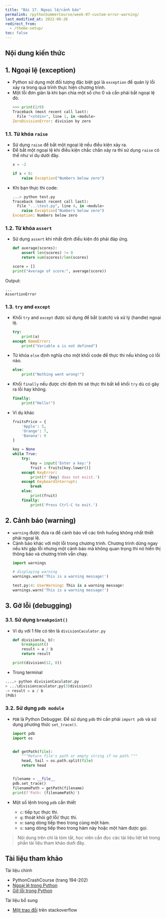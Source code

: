 ```yaml
---
title: "Bài 17. Ngoại lệ/cảnh báo"
permalink: /pythonSummerCourse/week-07-custom-error-warning/
last_modified_at: 2022-08-28
redirect_from:
  - /theme-setup/
toc: false
---
```


## Nội dung kiến thức

## 1. Ngoại lệ (exception)
- Python sử dụng một đối tượng đặc biệt gọi là `exception` để quản lý lỗi xảy ra trong quá trình thực hiện chương trình.
- Một lỗi đơn giản là khi bạn chia một số cho 0 và cần phải bắt ngoại lệ đó.
  ```py
  >>> print(2/0)
  Traceback (most recent call last):
    File "<stdin>", line 1, in <module>
  ZeroDivisionError: division by zero
  ```

### 1.1. Từ khóa `raise`
- Sử dụng `raise` để bắt một ngoại lệ nếu điều kiện xảy ra.
- Để bắt một ngoại lệ khi điều kiện chắc chắn xảy ra thì sử dụng `raise` có thể như ví dụ dưới đây.
  ```py
  x = -2

  if x < 0:
      raise Exception("Numbers below zero")
  ```
- Khi bạn thực thi code:
  ```py
  ...> python test.py
  Traceback (most recent call last):
    File "...\test.py", line 4, in <module>
      raise Exception("Numbers below zero")
  Exception: Numbers below zero
  ```


### 1.2. Từ khóa `assert`
- Sử dụng `assert` khi nhất định điều kiện đó phải đáp ứng.

  ```py
  def average(scores):
      assert len(scores) != 0
      return sum(scores)/len(scores)

  score = []
  print("Average of score:", average(score))
  ```
Output:
  ```
  ...
  AssertionError
  ```

### 1.3. `try` and `except`
- Khối `try` and `except` được sử dụng để bắt (catch) và xử lý (handle) ngoại lệ.
  ```py
  try:
      print(a)
  except NameError:
      print("Variable a is not defined")
  ```
- Từ khóa `else` định nghĩa cho một khối code để thực thi nếu không có lỗi nào.
  ```py
  else:
      print("Nothing went wrong!")
  ```
- Khối `finally` nếu được chỉ định thì sẽ thực thi bất kể khối `try` dù có gây ra lỗi hay không.
  ```py
  finally:
      print("Hello!")
  ```
- Ví dụ khác
  ```py
  fruitsPrice = {
      'Apple': 5,
      'Orange': 7,
      'Banana': 9
  }

  key = None
  while True:
      try:
          key = input('Enter a key:')
          fruit = fruits[key.lower()]
      except KeyError:
          print(f'{key} does not exist.')
      except KeyboardInterrupt:
          break
      else:
          print(fruit)
      finally:
          print('Press Ctrl-C to exit.')
  ```

## 2. Cảnh báo (warning)
- `warning` được đưa ra để cảnh báo về các tình huống không nhất thiết phải ngoại lệ.
- Cảnh báo khác với một lỗi trong chương trình. Chương trình dừng ngay nếu khi gặp lỗi nhưng một cảnh báo mà không quan trọng thì nó hiển thị thông báo và chương trình vẫn chạy.
  ```py
  import warnings

  # displaying warning
  warnings.warn('This is a warning message!')
  ```
  ```py
  test.py:4: UserWarning: This is a warning message!
  warnings.warn('This is a warning message!')
  ```

## 3. Gỡ lỗi (debugging)
### 3.1. Sử dụng `breakpoint()`
- Ví dụ với 1 file có tên là `divisionCaculator.py`
  ```py
  def division(a, b):
      breakpoint()
      result = a / b
      return result

  print(division(12, 0))
  ```
- Trong terminal
```py
....> python divisionCaculator.py
> ...\divisioncaculator.py(3)division()
-> result = a / b
(Pdb)
```

### 3.2. Sử dụng `pdb module`
- `PDB` là Python Debugger. Để sử dụng `pdb` thì cần phải `import pdb` và sử dụng phương thức `set_trace()`.
  ```py
  import pdb
  import os


  def getPath(file):
      """Return file's path or empty string if no path."""
      head, tail = os.path.split(file)
      return head


  filename = __file__
  pdb.set_trace()
  filenamePath = getPath(filename)
  print(f'Path: {filenamePath}')
  ```

- Một số lệnh trong `pdb` cần thiết
  - `c`: tiếp tục thực thi.
  - `q`: thoát khỏi gỡ lỗi/ thực thi.
  - `n`: sang dòng tiếp theo trong cùng một hàm.
  - `s`: sang dòng tiếp theo trong hàm này hoặc một hàm được gọi.

> Nội dung trên chỉ là tóm tắt, học viên cần đọc các tài liệu liệt kê trong phần tài liệu tham khảo dưới đây.

## Tài liệu tham khảo

Tài liệu chính
- PythonCrashCourse (trang 194-202)
- [Ngoại lệ trong Python](https://realpython.com/python-exceptions/)
- [Gỡ lỗi trong Python](https://realpython.com/python-debugging-pdb/)

Tài liệu bổ sung
- [Một trao đổi](https://stackoverflow.com/questions/12265451/ask-forgiveness-not-permission-explain) trên stackoverflow
